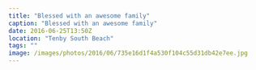 ```yaml
---
title: "Blessed with an awesome family"
caption: "Blessed with an awesome family"
date: 2016-06-25T13:50Z
location: "Tenby South Beach"
tags: ""
image: /images/photos/2016/06/735e16d1f4a530f104c55d31db42e7ee.jpg
---
```

